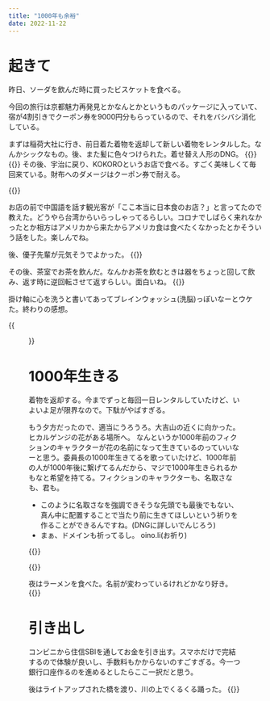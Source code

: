 ```yaml
---
title: "1000年も余裕"
date: 2022-11-22
---
```


# 起きて
昨日、ソーダを飲んだ時に買ったビスケットを食べる。

今回の旅行は京都魅力再発見とかなんとかというものパッケージに入っていて、宿が4割引きでクーポン券を9000円分もらっているので、それをバシバシ消化している。

まずは稲荷大社に行き、前日着た着物を返却して新しい着物をレンタルした。なんかシックなもの。後、また髪に色々つけられた。着せ替え人形のDNG。
{{<tweet user="dango_bot" id="1594902232628985857">}}
{{<tweet user="dango_bot" id="1595008764192514048">}}
その後、宇治に戻り、KOKOROというお店で食べる。すごく美味しくて毎回来ている。財布へのダメージはクーポン券で耐える。


{{<tweet user="dango_bot" id="1595012569995042819">}}

お店の前で中国語を話す観光客が「ここ本当に日本食のお店？」と言ってたので教えた。どうやら台湾からいらっしゃってるらしい。コロナでしばらく来れなかったとか相方はアメリカから来たからアメリカ食は食べたくなかったとかそういう話をした。楽しんでね。

後、優子先輩が元気そうでよかった。
{{<tweet user="dango_bot" id="1595012697695088642">}}

その後、茶室でお茶を飲んだ。なんかお茶を飲むときは器をちょっと回して飲み、返す時に逆回転させて返すらしい。面白いね。
{{<tweet user="dango_bot" id="1595012845032177665">}}

掛け軸に心を洗うと書いてあってブレインウォッシュ(洗脳)っぽいなーとウケた。終わりの感想。

{{<figure src="/media/2022-11-22-wash.jpeg" alt="wash">}}

# 1000年生きる
着物を返却する。今までずっと毎回一日レンタルしていたけど、いよいよ足が限界なので。下駄がやばすぎる。

もう夕方だったので、適当にうろうろ。大吉山の近くに向かった。ヒカルゲンジの花がある場所へ。
なんというか1000年前のフィクションのキャラクターが花の名前になって生きているのっていいなーと思う。委員長の1000年生きてるを歌っていたけど、1000年前の人が1000年後に繋げてるんだから、マジで1000年生きられるかもなと希望を持てる。フィクションのキャラクターも、名取さなも、君も。
- このように名取さなを強調できそうな先頭でも最後でもない、真ん中に配置することで当たり前に生きてほしいという祈りを作ることができるんですね。(DNGに詳しいでんじろう)
- まぁ、ドメインも祈ってるし。 oino.li(お祈り)


{{<tweet user="dango_bot" id="1595013309081604096">}}

{{<youtube pW1zlbBfXec>}}


夜はラーメンを食べた。名前が変わっているけれどかなり好き。
{{<tweet user="dango_bot" id="1595013493891256322">}}

# 引き出し
コンビニから住信SBIを通してお金を引き出す。スマホだけで完結するので体験が良いし、手数料もかからないのすごすぎる。今一つ銀行口座作るのを進めるとしたらここ一択だと思う。

後はライトアップされた橋を渡り、川の上でくるくる踊った。
{{<tweet user="dango_bot" id="1595013754848129024">}}